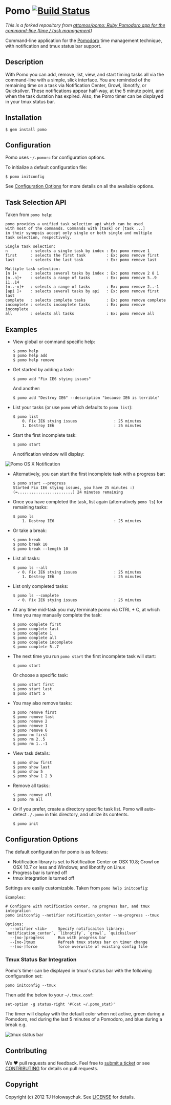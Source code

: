 # Pomo [![Build Status](https://travis-ci.org/PhalanXware/pomo.svg?branch=master)](https://travis-ci.org/PhalanXware/pomo)

_This is a forked repository from [attomos/pomo: Ruby Pomodoro app for the command-line (time / task management)](https://github.com/attomos/pomo)_

Command-line application for the [Pomodoro](http://www.pomodorotechnique.com/)
time management technique, with notification and tmux status bar support.

## Description

With Pomo you can add, remove, list, view, and start timing tasks all via the
command-line with a simple, slick interface. You are reminded of the remaining
time on a task via Notification Center, Growl, libnotify, or Quicksilver.
These notifications appear half-way, at the 5 minute point, and when the task
duration has expired. Also, the Pomo timer can be displayed in your tmux
status bar.

## Installation

    $ gem install pomo

## Configuration

Pomo uses `~/.pomorc` for configuration options.

To initialize a default configuration file:

    $ pomo initconfig

See [Configuration Options](#configuration-options) for more details on all the available options.

## Task Selection API

Taken from `pomo help`:

    pomo provides a unified task selection api which can be used
    with most of the commands. Commands with [task] or [task ...]
    in their synopsis accept only single or both single and multiple
    task selection, respectively.

    Single task selection:
    n          : selects a single task by index : Ex: pomo remove 1
    first      : selects the first task         : Ex: pomo remove first
    last       : selects the last task          : Ex: pomo remove last

    Multiple task selection:
    [n ]+      : selects several tasks by index : Ex: pomo remove 2 8 1
    [n..n]+    : selects a range of tasks       : Ex: pomo remove 5..9 11..14
    [n..-n]+   : selects a range of tasks       : Ex: pomo remove 2..-1
    [api ]+    : selects several tasks by api   : Ex: pomo remove first last
    complete   : selects complete tasks         : Ex: pomo remove complete
    incomplete : selects incomplete tasks       : Ex: pomo remove incomplete
    all        : selects all tasks              : Ex: pomo remove all

## Examples

  * View global or command specific help:

        $ pomo help
        $ pomo help add
        $ pomo help remove

  * Get started by adding a task:

        $ pomo add "Fix IE6 stying issues"

    And another:

        $ pomo add "Destroy IE6" --description "because IE6 is terrible"

  * List your tasks (or use `pomo` which defaults to `pomo list`):

        $ pomo list
            0. Fix IE6 stying issues                : 25 minutes
            1. Destroy IE6                          : 25 minutes

  * Start the first incomplete task:

        $ pomo start

    A notification window will display:

![Pomo OS X Notification](http://i.imgur.com/iEfdZ.png)

  * Alternatively, you can start the first incomplete task with a progress bar:

        $ pomo start --progress
        Started Fix IE6 stying issues, you have 25 minutes :)
        (=........................) 24 minutes remaining

  * Once you have completed the task, list again (alternatively `pomo ls`) for remaining tasks:

        $ pomo ls
            1. Destroy IE6                          : 25 minutes

  * Or take a break:

        $ pomo break
        $ pomo break 10
        $ pomo break --length 10

  * List all tasks:

        $ pomo ls --all
          ✓ 0. Fix IE6 stying issues                : 25 minutes
            1. Destroy IE6                          : 25 minutes

  * List only completed tasks:

        $ pomo ls --complete
          ✓ 0. Fix IE6 stying issues                : 25 minutes

  * At any time mid-task you may terminate pomo via CTRL + C, at which
    time you may manually complete the task:

        $ pomo complete first
        $ pomo complete last
        $ pomo complete 1
        $ pomo complete all
        $ pomo complete incomplete
        $ pomo complete 5..7

  * The next time you run `pomo start` the first incomplete task
    will start:

        $ pomo start

    Or choose a specific task:

        $ pomo start first
        $ pomo start last
        $ pomo start 5

  * You may also remove tasks:

        $ pomo remove first
        $ pomo remove last
        $ pomo remove 2
        $ pomo remove 1
        $ pomo remove 6
        $ pomo rm first
        $ pomo rm 2..5
        $ pomo rm 1..-1

  * View task details:

        $ pomo show first
        $ pomo show last
        $ pomo show 5
        $ pomo show 1 2 3

  * Remove all tasks:

        $ pomo remove all
        $ pomo rm all

  * Or if you prefer, create a directory specific task list. Pomo will
    auto-detect `./.pomo` in this directory, and utilize its contents.

        $ pomo init

## Configuration Options

The default configuration for pomo is as follows:

* Notification library is set to Notification Center on OSX 10.8; Growl on OSX
10.7 or less and Windows; and libnotify on Linux
* Progress bar is turned off
* tmux integration is turned off

Settings are easily customizable. Taken from `pomo help initconfig`:

    Examples:

    # Configure with notification center, no progress bar, and tmux integration
    pomo initconfig --notifier notification_center --no-progress --tmux

    Options:
      --notifier <lib>     Specify notificaiton library: `notification_center`, `libnotify`, `growl`, `quicksilver`
      --[no-]progress      Run with progress bar
      --[no-]tmux          Refresh tmux status bar on timer change
      --[no-]force         force overwrite of existing config file

### Tmux Status Bar Integration

Pomo's timer can be displayed in tmux's status bar with the following
configuration set:

    pomo initconfig --tmux

Then add the below to your `~/.tmux.conf`:

    set-option -g status-right '#(cat ~/.pomo_stat)'

The timer will display with the default color when not active,
green during a Pomodoro, red during the last 5 minutes of a Pomodoro,
and blue during a break e.g.

![tmux status bar](http://i.imgur.com/uIzM3.png)

## Contributing

We :heart: pull requests and feedback. Feel free to
[submit a ticket](https://github.com/visionmedia/pomo/issues) or see
[CONTRIBUTING](CONTRIBUTING.md)
for details on pull requests.

## Copyright

Copyright (c) 2012 TJ Holowaychuk. See
[LICENSE](LICENSE.md)
for details.
